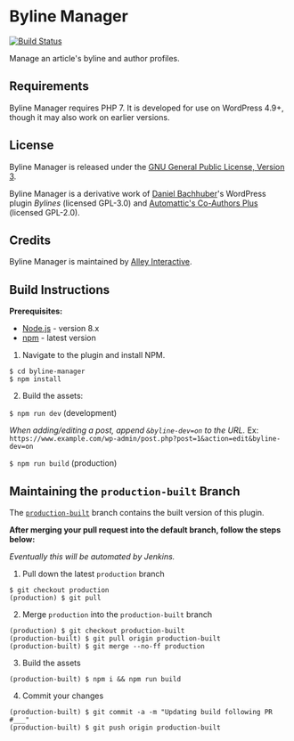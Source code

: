 Byline Manager
==============

[![Build Status](https://travis-ci.org/alleyinteractive/byline-manager.svg?branch=master)](https://travis-ci.org/alleyinteractive/byline-manager)

Manage an article's byline and author profiles.

## Requirements

Byline Manager requires PHP 7. It is developed for use on WordPress 4.9+, though it may also work on earlier versions.

## License

Byline Manager is released under the [GNU General Public License, Version 3](LICENSE.txt).

Byline Manager is a derivative work of [Daniel Bachhuber](https://danielbachhuber.com/)'s WordPress plugin _Bylines_ (licensed GPL-3.0) and [Automattic's Co-Authors Plus](https://github.com/Automattic/Co-Authors-Plus) (licensed GPL-2.0).

## Credits

Byline Manager is maintained by [Alley Interactive](https://alley.co/).

## Build Instructions

**Prerequisites:**
- [Node.js](https://nodejs.org/en/) - version 8.x
- [npm](https://www.npmjs.com/get-npm) - latest version

1. Navigate to the plugin and install NPM.
```
$ cd byline-manager
$ npm install
```

2. Build the assets:

`$ npm run dev` (development)

*When adding/editing a post, append `&byline-dev=on` to the URL.*
Ex: `https://www.example.com/wp-admin/post.php?post=1&action=edit&byline-dev=on`

`$ npm run build` (production)

## Maintaining the `production-built` Branch

The [`production-built`](https://github.com/newscorp-ghfb/byline-manager/tree/production-built) branch contains the built version of this plugin.

**After merging your pull request into the default branch, follow the steps below:**

*Eventually this will be automated by Jenkins.*

1. Pull down the latest `production` branch
```
$ git checkout production
(production) $ git pull
```

2. Merge `production` into the `production-built` branch
```
(production) $ git checkout production-built
(production-built) $ git pull origin production-built
(production-built) $ git merge --no-ff production
```

3. Build the assets
```
(production-built) $ npm i && npm run build
```

4. Commit your changes
```
(production-built) $ git commit -a -m "Updating build following PR #___"
(production-built) $ git push origin production-built
```
